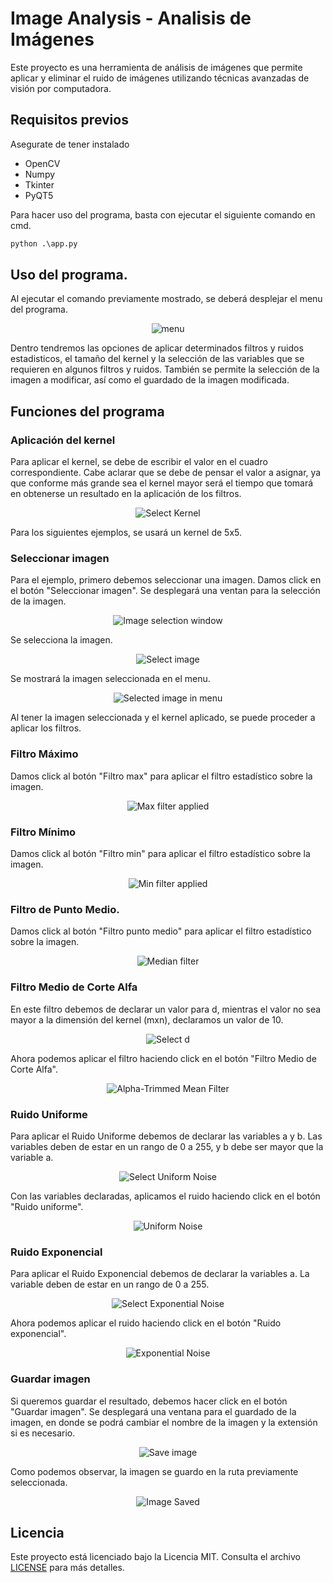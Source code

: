 # Image Analysis - Analisis de Imágenes

Este proyecto es una herramienta de análisis de imágenes que permite aplicar y eliminar el ruido de imágenes utilizando técnicas avanzadas de visión por computadora.

## Requisitos previos
Asegurate de tener instalado

- OpenCV
- Numpy
- Tkinter
- PyQT5

Para hacer uso del programa, basta con ejecutar el siguiente comando en cmd.

```cmd
python .\app.py
```

## Uso del programa.
Al ejecutar el comando previamente mostrado, se deberá desplejar el menu del programa.

<p align="center">
  <img src="https://github.com/user-attachments/assets/8cb5d2ce-94bc-4d17-a48a-e712f8303f23" alt="menu" />
</p>

Dentro tendremos las opciones de aplicar determinados filtros y ruidos estadisticos, el tamaño del kernel y la selección de las variables que se requieren en algunos filtros y ruidos. También se permite la selección de la imagen a modificar, así como el guardado de la imagen modificada.

## Funciones del programa

### Aplicación del kernel

Para aplicar el kernel, se debe de escribir el valor en el cuadro correspondiente. Cabe aclarar que se debe de pensar el valor a asignar, ya que conforme más grande sea el kernel mayor será el tiempo que tomará en obtenerse un resultado en la aplicación de los filtros.

<p align="center">
  <img src="https://github.com/user-attachments/assets/a469c96b-de5f-42b6-956b-8b4cc880ff67" alt="Select Kernel" />
</p>

Para los siguientes ejemplos, se usará un kernel de 5x5.

### Seleccionar imagen

Para el ejemplo, primero debemos seleccionar una imagen. Damos click en el botón "Seleccionar imagen". Se desplegará una ventan para la selección de la imagen.

<p align="center">
  <img src="https://github.com/user-attachments/assets/9824a9a6-e2f3-4bb3-b32b-cb9d7a8c3eed" alt="Image selection window" />
</p>

Se selecciona la imagen.

<p align="center">
  <img src="https://github.com/user-attachments/assets/bb8f8c0e-d95e-4d53-9d37-76adc7ebdf1f" alt="Select image" />
</p>

Se mostrará la imagen seleccionada en el menu.

<p align="center">
  <img src="https://github.com/user-attachments/assets/904dd4a0-24df-4287-80b6-4484effaeb82" alt="Selected image in menu" />
</p>

Al tener la imagen seleccionada y el kernel aplicado, se puede proceder a aplicar los filtros.

### Filtro Máximo

Damos click al botón "Filtro max" para aplicar el filtro estadístico sobre la imagen.

<p align="center">
  <img src="https://github.com/user-attachments/assets/92816f3f-c8d4-4589-8443-f81b2626490a" alt="Max filter applied" />
</p>



### Filtro Mínimo

Damos click al botón "Filtro min" para aplicar el filtro estadístico sobre la imagen.

<p align="center">
  <img src="https://github.com/user-attachments/assets/2455ed08-c331-4108-be3f-0a94e1fee723" alt="Min filter applied" />
</p>



### Filtro de Punto Medio.

Damos click al botón "Filtro punto medio" para aplicar el filtro estadístico sobre la imagen.

<p align="center">
  <img src="https://github.com/user-attachments/assets/ec4acc4e-ed85-4f96-812a-32aff4aacd77" alt="Median filter" />
</p>


### Filtro Medio de Corte Alfa

En este filtro debemos de declarar un valor para d, mientras el valor no sea mayor a la dimensión del kernel (mxn), declaramos un valor de 10.

<p align="center">
  <img src="https://github.com/user-attachments/assets/b6474b62-c430-4e0f-82a0-8a9df9cdd97c" alt="Select d" />
</p>

Ahora podemos aplicar el filtro haciendo click en el botón "Filtro Medio de Corte Alfa".

<p align="center">
  <img src="https://github.com/user-attachments/assets/3b5da02b-eca3-46a0-9806-cff616bbbfa4" alt="Alpha-Trimmed Mean Filter" />
</p>


### Ruido Uniforme

Para aplicar el Ruido Uniforme debemos de declarar las variables a y b. Las variables deben de estar en un rango de 0 a 255, y b debe ser mayor que la variable a.

<p align="center">
  <img src="https://github.com/user-attachments/assets/a7b6eb66-0ca3-4f2f-ba3a-afac786479b8" alt="Select Uniform Noise" />
</p>

Con las variables declaradas, aplicamos el ruido haciendo click en el botón "Ruido uniforme".

<p align="center">
  <img src="https://github.com/user-attachments/assets/a06bf225-070b-4819-b6f5-420ea30dd30e" alt="Uniform Noise" />
</p>


### Ruido Exponencial

Para aplicar el Ruido Exponencial debemos de declarar la variables a. La variable deben de estar en un rango de 0 a 255.
<p align="center">
  <img src="https://github.com/user-attachments/assets/b80daf91-b54b-457d-9fe5-1f1e5051d23f" alt="Select Exponential Noise" />
</p>

Ahora podemos aplicar el ruido haciendo click en el botón "Ruido exponencial".

<p align="center">
  <img src="https://github.com/user-attachments/assets/9fa2dcdf-e1f0-4607-8a35-86f0a61e54e4" alt="Exponential Noise" />
</p>


### Guardar imagen

Si queremos guardar el resultado, debemos hacer click en el botón "Guardar imagen". Se desplegará una ventana para el guardado de la imagen, en donde se podrá cambiar el nombre de la imagen y la extensión si es necesario.

<p align="center">
  <img src="https://github.com/user-attachments/assets/315f0e77-50ba-4b85-b879-36c6e663f2b2" alt="Save image" />
</p>

Como podemos observar, la imagen se guardo en la ruta previamente seleccionada.

<p align="center">
  <img src="https://github.com/user-attachments/assets/18665985-404a-4675-91ad-68137afa6d13" alt="Image Saved" />
</p>

## Licencia
Este proyecto está licenciado bajo la Licencia MIT. Consulta el archivo [LICENSE](LICENSE) para más detalles.
